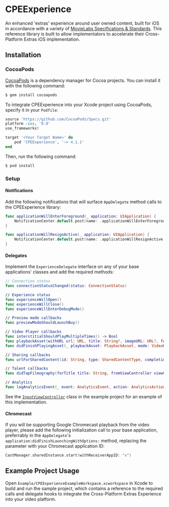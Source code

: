 # CPEExperience
An enhanced 'extras' experience around user owned content, built for iOS in accordance with a variety of [MovieLabs Specifications & Standards](http://movielabs.com/md/manifest/index.html). This reference library is built to allow implementators to accelerate their Cross-Platform Extras iOS implementation.

## Installation

### CocoaPods

[CocoaPods](http://cocoapods.org) is a dependency manager for Cocoa projects. You can install it with the following command:

```bash
$ gem install cocoapods
```

To integrate CPEExperience into your Xcode project using CocoaPods, specify it in your `Podfile`:

```ruby
source 'https://github.com/CocoaPods/Specs.git'
platform :ios, '8.0'
use_frameworks!

target '<Your Target Name>' do
    pod 'CPEExperience', '~> 4.1.1'
end
```

Then, run the following command:

```bash
$ pod install
```

### Setup
#### Notifications
Add the following notifications that will surface `AppDelegate` method calls to the CPEExperience library:
```swift
func applicationWillEnterForeground(_ application: UIApplication) {
    NotificationCenter.default.post(name: .applicationWillEnterForeground, object: nil)
}

func applicationWillResignActive(_ application: UIApplication) {
    NotificationCenter.default.post(name: .applicationWillResignActive, object: nil)
}
```

#### Delegates
Implement the `ExperienceDelegate` interface on any of your base applications' classes and add the required methods:
```swift
// Connection status
func connectionStatusChanged(status: ConnectionStatus)

// Experience status
func experienceWillOpen()
func experienceWillClose()
func experienceWillEnterDebugMode()

// Preview mode callbacks
func previewModeShouldLaunchBuy()

// Video Player callbacks
func interstitialShouldPlayMultipleTimes() -> Bool
func playbackAsset(withURL url: URL, title: String?, imageURL: URL?, forMode mode: VideoPlayerMode, completion: @escaping (PlaybackAsset) -> Void)
func didFinishPlayingAsset(_ playbackAsset: PlaybackAsset, mode: VideoPlayerMode)

// Sharing callbacks
func urlForSharedContent(id: String, type: SharedContentType, completion: @escaping (_ url: URL?) -> Void)

// Talent callbacks
func didTapFilmography(forTitle title: String, fromViewController viewController: UIViewController)

// Analytics
func logAnalyticsEvent(_ event: AnalyticsEvent, action: AnalyticsAction, itemId: String?, itemName: String?)
```
See the [`InputViewController`](https://github.com/warnerbros/cpe-manifest-ios-experience/blob/master/Example/CPEExperienceExample/InputViewController.swift) class in the example project for an example of this implementation.

#### Chromecast
If you will be supporting Google Chromecast playback from the video player, please add the following initialization call to your base application, preferrably in the `AppDelegate`'s `application:didFinishLaunchingWithOptions:` method, replacing the parameter with your Chromecast application ID:
```swift
CastManager.sharedInstance.start(withReceiverAppID: "x")
```

## Example Project Usage

Open `Example/CPEExperienceExampleWorkspace.xcworkspace` in Xcode to build and run the sample project, which contains a reference to the required calls and delegate hooks to integrate the Cross-Platform Extras Experience into your video platform.
